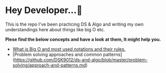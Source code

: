 # **Hey Developer...👋**   

This is the repo I've been practicing DS & Algo and writing my own understandings here about things like big O etc.

**Plese find the below concepts and have a look at them, It might help you.**  

* [What is Big O and most used notations and their rules.](https://github.com/DSK9012/ds-and-algo/blob/master/big-O/big-O.md) 
* [Problem solving approaches and common patterns] (https://github.com/DSK9012/ds-and-algo/blob/master/problem-solving/approach-and-patterns.md)